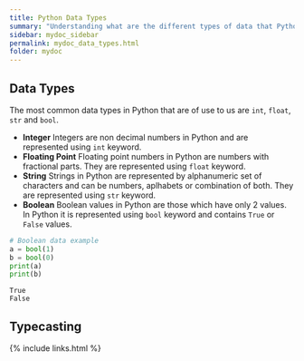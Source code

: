 ```yaml
---
title: Python Data Types
summary: "Understanding what are the different types of data that Python can recognise and work with"
sidebar: mydoc_sidebar
permalink: mydoc_data_types.html
folder: mydoc
---
```


## Data Types

The most common data types in Python that are of use to us are `int`, `float`, `str` and `bool`.

- **Integer**
  Integers are non decimal numbers in Python and are represented using `int` keyword.
- **Floating Point**
  Floating point numbers in Python are numbers with fractional parts. They are represented using `float` keyword.
- **String**
  Strings in Python are represented by alphanumeric set of characters and can be numbers, aplhabets or combination of both. They are represented using `str` keyword.
- **Boolean**
  Boolean values in Python are those which have only 2 values. In Python it is represented using `bool` keyword and contains `True` or `False` values.

```python
# Boolean data example
a = bool(1)
b = bool(0)
print(a)
print(b)
```

    True
    False

## Typecasting

{% include links.html %}
